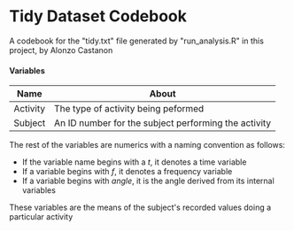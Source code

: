 Tidy Dataset Codebook
=================
A codebook for the "tidy.txt" file generated by "run_analysis.R" in this project, by Alonzo Castanon
#### Variables
Name    | About
-----------------|------------
Activity          | The type of activity being peformed
Subject         | An ID number for the subject performing the activity
The rest of the variables are numerics with a naming convention as follows:
* If the variable name begins with a *t*, it denotes a time variable
* If a variable begins with *f*, it denotes a frequency variable
* If a variable begins with *angle*, it is the angle derived from its internal variables

These variables are the means of the subject's recorded values doing a particular activity
